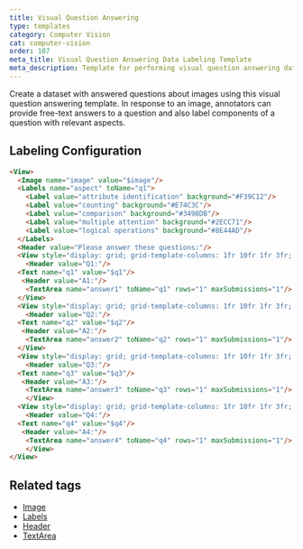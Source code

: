 ```yaml
---
title: Visual Question Answering
type: templates
category: Computer Vision
cat: computer-vision
order: 107
meta_title: Visual Question Answering Data Labeling Template
meta_description: Template for performing visual question answering data labeling tasks with Label Studio for your machine learning and data science projects.
---
```


Create a dataset with answered questions about images using this visual question answering template. In response to an image, annotators can provide free-text answers to a question and also label components of a question with relevant aspects. 

## Labeling Configuration

```html
<View>
  <Image name="image" value="$image"/>
  <Labels name="aspect" toName="q1">
    <Label value="attribute identification" background="#F39C12"/>
    <Label value="counting" background="#E74C3C"/>
    <Label value="comparison" background="#3498DB"/>
    <Label value="multiple attention" background="#2ECC71"/>
    <Label value="logical operations" background="#8E44AD"/>
  </Labels>
  <Header value="Please answer these questions:"/>
  <View style="display: grid; grid-template-columns: 1fr 10fr 1fr 3fr; column-gap: 1em">
    <Header value="Q1:"/>
  <Text name="q1" value="$q1"/>
   <Header value="A1:"/>
    <TextArea name="answer1" toName="q1" rows="1" maxSubmissions="1"/>
  </View>
  <View style="display: grid; grid-template-columns: 1fr 10fr 1fr 3fr; column-gap: 1em">
    <Header value="Q2:"/>
  <Text name="q2" value="$q2"/>
   <Header value="A2:"/>
    <TextArea name="answer2" toName="q2" rows="1" maxSubmissions="1"/>
  </View>
  <View style="display: grid; grid-template-columns: 1fr 10fr 1fr 3fr; column-gap: 1em">
    <Header value="Q3:"/>
  <Text name="q3" value="$q3"/>
   <Header value="A3:"/>
    <TextArea name="answer3" toName="q3" rows="1" maxSubmissions="1"/>
    </View>
  <View style="display: grid; grid-template-columns: 1fr 10fr 1fr 3fr; column-gap: 1em">
    <Header value="Q4:"/>
  <Text name="q4" value="$q4"/>
   <Header value="A4:"/>
    <TextArea name="answer4" toName="q4" rows="1" maxSubmissions="1"/>
    </View>
</View>
```

## Related tags

- [Image](/tags/image.html)
- [Labels](/tags/labels.html)
- [Header](/tags/header.html)
- [TextArea](/tags/textarea.html)
